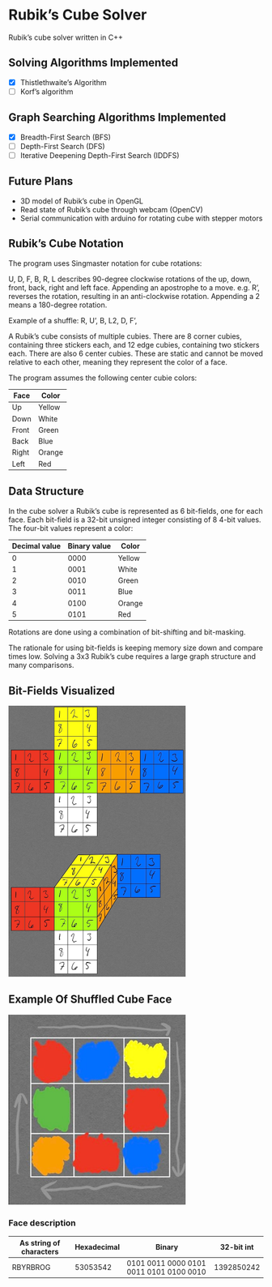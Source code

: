 # Rubik’s Cube Solver

Rubik’s cube solver written in C++

## Solving Algorithms Implemented

- [x]  Thistlethwaite’s Algorithm
- [ ]  Korf’s algorithm

## Graph Searching Algorithms Implemented

- [x]  Breadth-First Search (BFS)
- [ ]  Depth-First Search (DFS)
- [ ]  Iterative Deepening Depth-First Search (IDDFS)

## Future Plans

- 3D model of Rubik’s cube in OpenGL
- Read state of Rubik’s cube through webcam (OpenCV)
- Serial communication with arduino for rotating cube with stepper motors

## Rubik’s Cube Notation

The program uses Singmaster notation for cube rotations:

U, D, F, B, R, L describes 90-degree clockwise rotations of the up, down, front, back, right and left face. Appending an apostrophe to a move. e.g. R’, reverses the rotation, resulting in an anti-clockwise rotation. Appending a 2 means a 180-degree rotation.

Example of a shuffle: R, U’, B, L2, D, F’, 

A Rubik’s cube consists of multiple cubies. There are 8 corner cubies, containing three stickers each, and 12 edge cubies, containing two stickers each. There are also 6 center cubies. These are static and cannot be moved relative to each other, meaning they represent the color of a face.

The program assumes the following center cubie colors:

| Face | Color |
| --- | --- |
| Up | Yellow |
| Down | White |
| Front | Green |
| Back | Blue |
| Right | Orange |
| Left | Red |

## Data Structure

In the cube solver a Rubik’s cube is represented as 6 bit-fields, one for each face. Each bit-field is a 32-bit unsigned integer consisting of 8 4-bit values. The four-bit values represent a color:

| Decimal value | Binary value | Color |
| --- | --- | --- |
| 0 | 0000 | Yellow |
| 1 | 0001 | White |
| 2 | 0010 | Green |
| 3 | 0011 | Blue |
| 4 | 0100 | Orange |
| 5 | 0101 | Red |

Rotations are done using a combination of bit-shifting and bit-masking.

The rationale for using bit-fields is keeping memory size down and compare times low. Solving a 3x3 Rubik’s cube requires a large graph structure and many comparisons.

## Bit-Fields Visualized

<img src="res/img/bit_field_visualization.jpg" width="350">

## Example Of Shuffled Cube Face

<img src="res/img/shuffled_face.jpg" width="350">

### Face description

| As string of characters | Hexadecimal | Binary | 32-bit int |
| --- | --- | --- | --- |
| RBYRBROG | 53053542 | 0101 0011 0000 0101 0011 0101 0100 0010 | 1392850242 |
